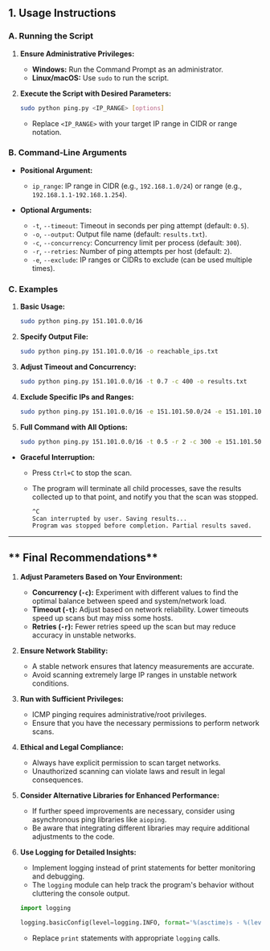 ## **1. Usage Instructions**

### **A. Running the Script**

1. **Ensure Administrative Privileges:**

   - **Windows:** Run the Command Prompt as an administrator.
   - **Linux/macOS:** Use `sudo` to run the script.

2. **Execute the Script with Desired Parameters:**

   ```bash
   sudo python ping.py <IP_RANGE> [options]
   ```

   - Replace `<IP_RANGE>` with your target IP range in CIDR or range notation.

### **B. Command-Line Arguments**

- **Positional Argument:**
  - `ip_range`: IP range in CIDR (e.g., `192.168.1.0/24`) or range (e.g., `192.168.1.1-192.168.1.254`).

- **Optional Arguments:**
  - `-t`, `--timeout`: Timeout in seconds per ping attempt (default: `0.5`).
  - `-o`, `--output`: Output file name (default: `results.txt`).
  - `-c`, `--concurrency`: Concurrency limit per process (default: `300`).
  - `-r`, `--retries`: Number of ping attempts per host (default: `2`).
  - `-e`, `--exclude`: IP ranges or CIDRs to exclude (can be used multiple times).

### **C. Examples**

1. **Basic Usage:**

   ```bash
   sudo python ping.py 151.101.0.0/16
   ```

2. **Specify Output File:**

   ```bash
   sudo python ping.py 151.101.0.0/16 -o reachable_ips.txt
   ```

3. **Adjust Timeout and Concurrency:**

   ```bash
   sudo python ping.py 151.101.0.0/16 -t 0.7 -c 400 -o results.txt
   ```

4. **Exclude Specific IPs and Ranges:**

   ```bash
   sudo python ping.py 151.101.0.0/16 -e 151.101.50.0/24 -e 151.101.100.0
   ```

5. **Full Command with All Options:**

   ```bash
   sudo python ping.py 151.101.0.0/16 -t 0.5 -r 2 -c 300 -e 151.101.50.0/24 -e 151.101.100.0 -o results.txt
   ```

- **Graceful Interruption:**
  - Press `Ctrl+C` to stop the scan.
  - The program will terminate all child processes, save the results collected up to that point, and notify you that the scan was stopped.

    ```
    ^C
    Scan interrupted by user. Saving results...
    Program was stopped before completion. Partial results saved.
    ```

---

## ** Final Recommendations**

1. **Adjust Parameters Based on Your Environment:**
   - **Concurrency (`-c`):** Experiment with different values to find the optimal balance between speed and system/network load.
   - **Timeout (`-t`):** Adjust based on network reliability. Lower timeouts speed up scans but may miss some hosts.
   - **Retries (`-r`):** Fewer retries speed up the scan but may reduce accuracy in unstable networks.

2. **Ensure Network Stability:**
   - A stable network ensures that latency measurements are accurate.
   - Avoid scanning extremely large IP ranges in unstable network conditions.

3. **Run with Sufficient Privileges:**
   - ICMP pinging requires administrative/root privileges.
   - Ensure that you have the necessary permissions to perform network scans.

4. **Ethical and Legal Compliance:**
   - Always have explicit permission to scan target networks.
   - Unauthorized scanning can violate laws and result in legal consequences.

5. **Consider Alternative Libraries for Enhanced Performance:**
   - If further speed improvements are necessary, consider using asynchronous ping libraries like `aioping`.
   - Be aware that integrating different libraries may require additional adjustments to the code.

6. **Use Logging for Detailed Insights:**
   - Implement logging instead of print statements for better monitoring and debugging.
   - The `logging` module can help track the program's behavior without cluttering the console output.

   ```python
   import logging

   logging.basicConfig(level=logging.INFO, format='%(asctime)s - %(levelname)s - %(message)s')
   ```

   - Replace `print` statements with appropriate `logging` calls.